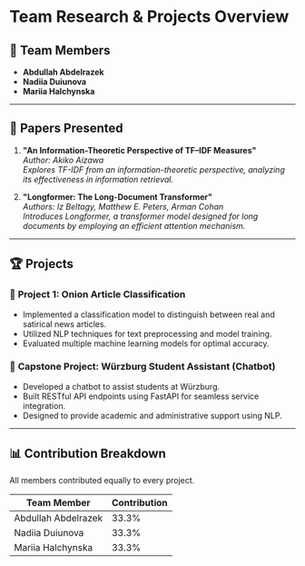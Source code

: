 # Team Research & Projects Overview

## 👥 Team Members

- **Abdullah Abdelrazek**
- **Nadiia Duiunova**
- **Mariia Halchynska**

---

## 📑 Papers Presented

1. **"An Information-Theoretic Perspective of TF–IDF Measures"**  
   _Author: Akiko Aizawa_  
   _Explores TF-IDF from an information-theoretic perspective, analyzing its effectiveness in information retrieval._

2. **"Longformer: The Long-Document Transformer"**  
   _Authors: Iz Beltagy, Matthew E. Peters, Arman Cohan_  
   _Introduces Longformer, a transformer model designed for long documents by employing an efficient attention mechanism._

---

## 🏆 Projects

### 🔹 **Project 1: Onion Article Classification**

- Implemented a classification model to distinguish between real and satirical news articles.
- Utilized NLP techniques for text preprocessing and model training.
- Evaluated multiple machine learning models for optimal accuracy.

### 🤖 **Capstone Project: Würzburg Student Assistant (Chatbot)**

- Developed a chatbot to assist students at Würzburg.
- Built RESTful API endpoints using FastAPI for seamless service integration.
- Designed to provide academic and administrative support using NLP.

---

## 📊 Contribution Breakdown

All members contributed equally to every project.

| Team Member         | Contribution |
| ------------------- | ------------ |
| Abdullah Abdelrazek | 33.3%        |
| Nadiia Duiunova     | 33.3%        |
| Mariia Halchynska   | 33.3%        |
